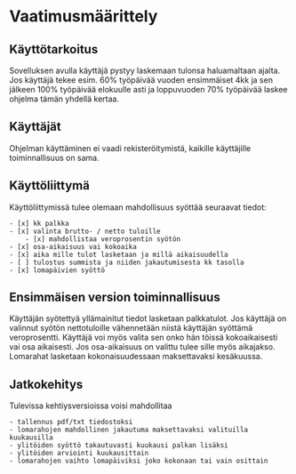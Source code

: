 # Vaatimusmäärittely

## Käyttötarkoitus

Sovelluksen avulla käyttäjä pystyy laskemaan tulonsa haluamaltaan ajalta. Jos käyttäjä tekee esim. 60% työpäivää
vuoden ensimmäiset 4kk ja sen jälkeen 100% työpäivää elokuulle asti ja loppuvuoden 70% työpäivää laskee ohjelma tämän yhdellä kertaa. 

## Käyttäjät

Ohjelman käyttäminen ei vaadi rekisteröitymistä, kaikille käyttäjille toiminnallisuus on sama. 

## Käyttöliittymä

Käyttöliittymissä tulee olemaan mahdollisuus syöttää seuraavat tiedot: 
	
	- [x] kk palkka						 
	- [x] valinta brutto- / netto tuloille
	  	- [x] mahdollistaa veroprosentin syötön 
	- [x] osa-aikaisuus vai kokoaika
	- [x] aika mille tulot lasketaan ja millä aikaisuudella
	- [ ] tulostus summista ja niiden jakautumisesta kk tasolla
	- [x] lomapäivien syöttö

## Ensimmäisen version toiminnallisuus 

Käyttäjän syötettyä yllämainitut tiedot lasketaan palkkatulot.
Jos käyttäjä on valinnut syötön nettotuloille vähennetään niistä käyttäjän syöttämä veroprosentti.
Käyttäjä voi myös valita sen onko hän töissä kokoaikaisesti vai osa aikaisesti. Jos osa-aikaisuus on valittu
tulee sille myös aikajakso.
Lomarahat lasketaan kokonaisuudessaan maksettavaksi kesäkuussa.


## Jatkokehitys 

Tulevissa kehtiysversioissa voisi mahdollitaa
	
	- tallennus pdf/txt tiedostoksi
	- lomarahojen mahdollinen jakautuma maksettavaksi valituilla kuukausilla
	- ylitöiden syöttö takautuvasti kuukausi palkan lisäksi
	- ylitöiden arviointi kuukausittain
	- lomarahojen vaihto lomapäiviksi joko kokonaan tai vain osittain     
  
